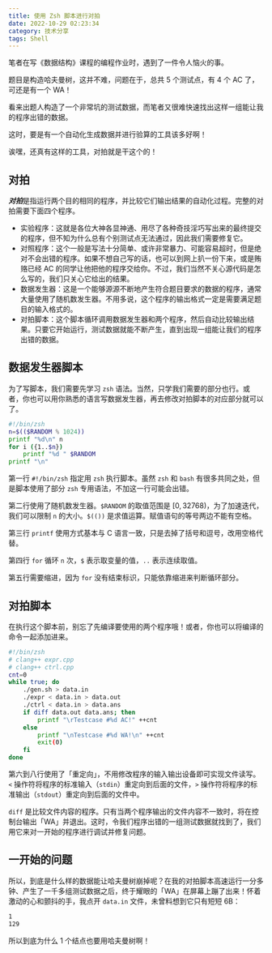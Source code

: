 ```yaml
---
title: 使用 Zsh 脚本进行对拍
date: 2022-10-29 02:23:34
category: 技术分享
tags: Shell
---
```


笔者在写《数据结构》课程的编程作业时，遇到了一件令人恼火的事。

题目是构造哈夫曼树，这并不难，问题在于，总共 5 个测试点，有 4 个 AC 了，可还是有一个 WA！

看来出题人构造了一个非常坑的测试数据，而笔者又很难快速找出这样一组能让我的程序出错的数据。

这时，要是有一个自动化生成数据并进行验算的工具该多好啊！

诶嘿，还真有这样的工具，对拍就是干这个的！

## 对拍

***对拍***是指运行两个目的相同的程序，并比较它们输出结果的自动化过程。完整的对拍需要下面四个程序。

- 实验程序：这就是各位大神各显神通、用尽了各种奇技淫巧写出来的最终提交的程序，但不知为什么总有个别测试点无法通过，因此我们需要修复它。
- 对照程序：这个一般是写法十分简单、或许非常暴力、可能容易超时，但是绝对不会出错的程序。如果不想自己写的话，也可以到网上扒一份下来，或是贿赂已经 AC 的同学让他把他的程序交给你。不过，我们当然不关心源代码是怎么写的，我们只关心它给出的结果。
- 数据发生器：这是一个能够源源不断地产生符合题目要求的数据的程序，通常大量使用了随机数发生器。不用多说，这个程序的输出格式一定是需要满足题目的输入格式的。
- 对拍脚本：这个脚本循环调用数据发生器和两个程序，然后自动比较输出结果。只要它开始运行，测试数据就能不断产生，直到出现一组能让我们的程序出错的数据。

## 数据发生器脚本

为了写脚本，我们需要先学习 `zsh` 语法。当然，只学我们需要的部分也行。或者，你也可以用你熟悉的语言写数据发生器，再去修改对拍脚本的对应部分就可以了。

```sh
#!/bin/zsh
n=$(($RANDOM % 1024))
printf "%d\n" n
for i ({1..$n})
	printf "%d " $RANDOM
printf "\n"
```

第一行 `#!/bin/zsh` 指定用 `zsh` 执行脚本。虽然 `zsh` 和 `bash` 有很多共同之处，但是脚本使用了部分 `zsh` 专用语法，不加这一行可能会出错。

第二行使用了随机数发生器。`$RANDOM` 的取值范围是 $[0,32768)$，为了加速迭代，我们可以限制 `n` 的大小。`$(())` 是求值运算。赋值语句的等号两边不能有空格。

第三行 `printf` 使用方式基本与 C 语言一致，只是去掉了括号和逗号，改用空格代替。

第四行 `for` 循环 `n` 次，`$` 表示取变量的值，`..` 表示连续取值。

第五行需要缩进，因为 `for` 没有结束标识，只能依靠缩进来判断循环部分。

## 对拍脚本

在执行这个脚本前，别忘了先编译要使用的两个程序哦！或者，你也可以将编译的命令一起添加进来。

```sh
#!/bin/zsh
# clang++ expr.cpp
# clang++ ctrl.cpp
cnt=0
while true; do
	./gen.sh > data.in
	./expr < data.in > data.out
	./ctrl < data.in > data.ans
	if diff data.out data.ans; then
		printf "\rTestcase #%d AC!" ++cnt
	else
		printf "\nTestcase #%d WA!\n" ++cnt
		exit(0)
	fi
done
```

第六到八行使用了「重定向」，不用修改程序的输入输出设备即可实现文件读写。`<` 操作符将程序的标准输入（`stdin`）重定向到后面的文件，`>` 操作符将程序的标准输出（`stdout`）重定向到后面的文件中。

`diff` 是比较文件内容的程序。只有当两个程序输出的文件内容不一致时，将在控制台输出「WA」并退出。这时，令我们程序出错的一组测试数据就找到了，我们用它来对一开始的程序进行调试并修复问题。

## 一开始的问题

所以，到底是什么样的数据能让哈夫曼树崩掉呢？在我的对拍脚本高速运行一分多钟、产生了一千多组测试数据之后，终于耀眼的「WA」在屏幕上蹦了出来！怀着激动的心和颤抖的手，我点开 `data.in` 文件，未曾料想到它只有短短 6B：
```txt
1
129
```
所以到底为什么 1 个结点也要用哈夫曼树啊！